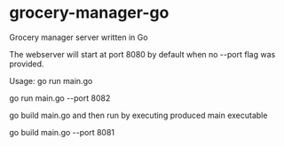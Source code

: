 # grocery-manager-go
Grocery manager server written in Go

The webserver will start at port 8080 by default when no --port flag <port number> was provided.
  
Usage:
  go run main.go
  
  go run main.go --port 8082
  
  go build main.go and then run by executing produced main executable
  
  go build main.go --port 8081
